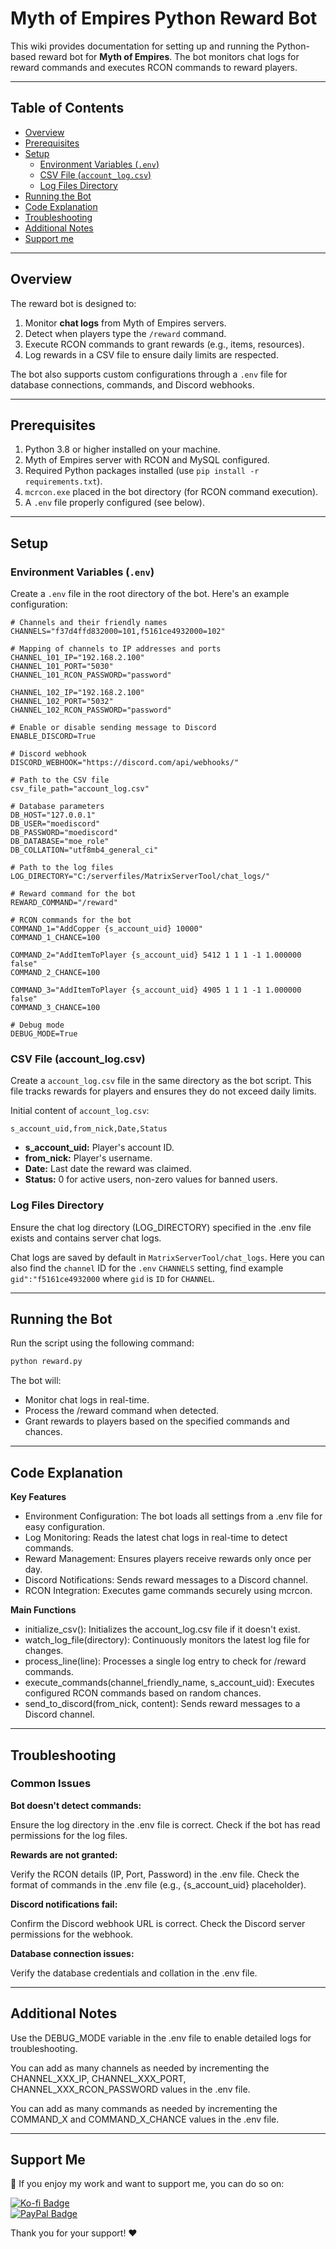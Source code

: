 # Myth of Empires Python Reward Bot

This wiki provides documentation for setting up and running the Python-based reward bot for **Myth of Empires**. The bot monitors chat logs for reward commands and executes RCON commands to reward players.

---

## Table of Contents

- [Overview](#overview)
- [Prerequisites](#prerequisites)
- [Setup](#setup)
  - [Environment Variables (`.env`)](#environment-variables-env)
  - [CSV File (`account_log.csv`)](#csv-file-account_logcsv)
  - [Log Files Directory](#log-files-directory)
- [Running the Bot](#running-the-bot)
- [Code Explanation](#code-explanation)
- [Troubleshooting](#troubleshooting)
- [Additional Notes](#additional-notes)
- [Support me](#support-me)

---

## Overview

The reward bot is designed to:
1. Monitor **chat logs** from Myth of Empires servers.
2. Detect when players type the `/reward` command.
3. Execute RCON commands to grant rewards (e.g., items, resources).
4. Log rewards in a CSV file to ensure daily limits are respected.

The bot also supports custom configurations through a `.env` file for database connections, commands, and Discord webhooks.

---

## Prerequisites

1. Python 3.8 or higher installed on your machine.
2. Myth of Empires server with RCON and MySQL configured.
3. Required Python packages installed (use `pip install -r requirements.txt`).
4. `mcrcon.exe` placed in the bot directory (for RCON command execution).
5. A `.env` file properly configured (see below).

---

## Setup

### Environment Variables (`.env`)

Create a `.env` file in the root directory of the bot. Here's an example configuration:

```dotenv
# Channels and their friendly names
CHANNELS="f37d4ffd832000=101,f5161ce4932000=102"

# Mapping of channels to IP addresses and ports
CHANNEL_101_IP="192.168.2.100"
CHANNEL_101_PORT="5030"
CHANNEL_101_RCON_PASSWORD="password"

CHANNEL_102_IP="192.168.2.100"
CHANNEL_102_PORT="5032"
CHANNEL_102_RCON_PASSWORD="password"

# Enable or disable sending message to Discord
ENABLE_DISCORD=True

# Discord webhook
DISCORD_WEBHOOK="https://discord.com/api/webhooks/"

# Path to the CSV file
csv_file_path="account_log.csv"

# Database parameters
DB_HOST="127.0.0.1"
DB_USER="moediscord"
DB_PASSWORD="moediscord"
DB_DATABASE="moe_role"
DB_COLLATION="utf8mb4_general_ci"

# Path to the log files
LOG_DIRECTORY="C:/serverfiles/MatrixServerTool/chat_logs/"

# Reward command for the bot
REWARD_COMMAND="/reward"

# RCON commands for the bot
COMMAND_1="AddCopper {s_account_uid} 10000"
COMMAND_1_CHANCE=100

COMMAND_2="AddItemToPlayer {s_account_uid} 5412 1 1 1 -1 1.000000 false"
COMMAND_2_CHANCE=100

COMMAND_3="AddItemToPlayer {s_account_uid} 4905 1 1 1 -1 1.000000 false"
COMMAND_3_CHANCE=100

# Debug mode
DEBUG_MODE=True
```

### CSV File (account_log.csv)

Create a `account_log.csv` file in the same directory as the bot script. This file tracks rewards for players and ensures they do not exceed daily limits.

Initial content of `account_log.csv`:

```account_log.csv
s_account_uid,from_nick,Date,Status
```
- **s_account_uid:** Player's account ID.
- **from_nick:** Player's username.
- **Date:** Last date the reward was claimed.
- **Status:** 0 for active users, non-zero values for banned users.

### Log Files Directory

Ensure the chat log directory (LOG_DIRECTORY) specified in the .env file exists and contains server chat logs.

Chat logs are saved by default in `MatrixServerTool/chat_logs`. Here you can also find the `channel` ID for the `.env` `CHANNELS` setting, find example `gid":"f5161ce4932000` where `gid` is `ID` for `CHANNEL`.

---

## Running the Bot

Run the script using the following command:

```cmd run command
python reward.py
```

The bot will:

* Monitor chat logs in real-time.
* Process the /reward command when detected.
* Grant rewards to players based on the specified commands and chances.

---

## Code Explanation

**Key Features**

* Environment Configuration: The bot loads all settings from a .env file for easy configuration.
* Log Monitoring: Reads the latest chat logs in real-time to detect commands.
* Reward Management: Ensures players receive rewards only once per day.
* Discord Notifications: Sends reward messages to a Discord channel.
* RCON Integration: Executes game commands securely using mcrcon.

**Main Functions**

* initialize_csv(): Initializes the account_log.csv file if it doesn't exist.
* watch_log_file(directory): Continuously monitors the latest log file for changes.
* process_line(line): Processes a single log entry to check for /reward commands.
* execute_commands(channel_friendly_name, s_account_uid): Executes configured RCON commands based on random chances.
* send_to_discord(from_nick, content): Sends reward messages to a Discord channel.

---

## Troubleshooting

### Common Issues

**Bot doesn't detect commands:**

Ensure the log directory in the .env file is correct.
Check if the bot has read permissions for the log files.

**Rewards are not granted:**

Verify the RCON details (IP, Port, Password) in the .env file.
Check the format of commands in the .env file (e.g., {s_account_uid} placeholder).

**Discord notifications fail:**

Confirm the Discord webhook URL is correct.
Check the Discord server permissions for the webhook.

**Database connection issues:**

Verify the database credentials and collation in the .env file.

---

## Additional Notes

Use the DEBUG_MODE variable in the .env file to enable detailed logs for troubleshooting.

You can add as many channels as needed by incrementing the CHANNEL_XXX_IP, CHANNEL_XXX_PORT, CHANNEL_XXX_RCON_PASSWORD values in the .env file.

You can add as many commands as needed by incrementing the COMMAND_X and COMMAND_X_CHANCE values in the .env file.

---

## Support Me 
 
🙌 If you enjoy my work and want to support me, you can do so on:  

[![Ko-fi Badge](https://img.shields.io/badge/Support%20me%20on-Ko--fi-ff5e5b?style=flat&logo=ko-fi&logoColor=white)](https://ko-fi.com/playhub)  
[![PayPal Badge](https://img.shields.io/badge/Donate-PayPal-0070ba?style=flat&logo=paypal&logoColor=white)](https://paypal.me/spidees)

Thank you for your support! ❤️
